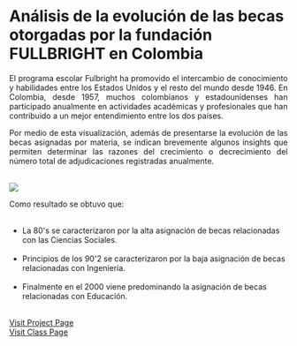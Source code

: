 # An&aacute;lisis de la evoluci&oacute;n de las becas otorgadas por la fundaci&oacute;n FULLBRIGHT en Colombia

<p align="justify">
El programa escolar Fulbright ha promovido el intercambio de conocimiento y habilidades entre los Estados Unidos y el resto del mundo desde 1946. En Colombia, desde 1957, muchos colombianos y estadounidenses han participado anualmente en actividades acad&eacute;micas y profesionales que han contribuido a un mejor entendimiento entre los dos pa&iacute;ses.
</p>
<p align="justify">
Por medio de esta visualizaci&oacute;n, adem&aacute;s de presentarse la evoluci&oacute;n de las becas asignadas por materia, se indican brevemente algunos insights que permiten determinar las razones del crecimiento o decrecimiento del n&uacute;mero total de adjudicaciones registradas anualmente.
</p>
</div>
<br>
<img src="https://arturopolo.github.io/evolucion-becas-fullbright-colombia.github.io/ImagenReadMe.jpg">
<br>
<p align="justify">Como resultado se obtuvo que:</p>
<ul>
    <li>La 80's se caracterizaron por la alta asignaci&oacute;n de becas relacionadas con las Ciencias Sociales.</li>
    <li>Principios de los 90'2 se caracterizaron por la baja asignaci&oacute;n de becas relacionadas con Ingenier&iacute;a.</li>
    <li>Finalmente en el 2000 viene predominando la asignaci&oacute;n de becas relacionadas con Educaci&oacute;n.</li>
</ul>
<br>
<a href="https://arturopolo.github.io/evolucion-becas-fullbright-colombia.github.io/">Visit Project Page</a>
<br>
<a href="http://johnguerra.co/classes/visual_analytics_fall_2017">Visit Class Page</a>
<br>
